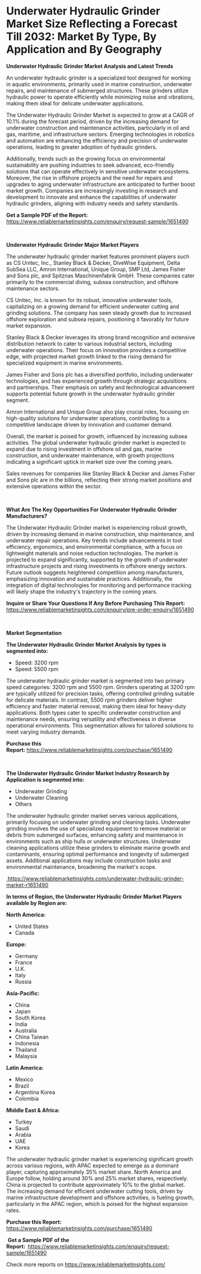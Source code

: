 <p><h1>Underwater Hydraulic Grinder Market Size Reflecting a Forecast Till 2032: Market By Type, By Application and By Geography</h1></p><p><strong>Underwater Hydraulic Grinder Market Analysis and Latest Trends</strong></p>
<p><p>An underwater hydraulic grinder is a specialized tool designed for working in aquatic environments, primarily used in marine construction, underwater repairs, and maintenance of submerged structures. These grinders utilize hydraulic power to operate efficiently while minimizing noise and vibrations, making them ideal for delicate underwater applications. </p><p>The Underwater Hydraulic Grinder Market is expected to grow at a CAGR of 10.1% during the forecast period, driven by the increasing demand for underwater construction and maintenance activities, particularly in oil and gas, maritime, and infrastructure sectors. Emerging technologies in robotics and automation are enhancing the efficiency and precision of underwater operations, leading to greater adoption of hydraulic grinders. </p><p>Additionally, trends such as the growing focus on environmental sustainability are pushing industries to seek advanced, eco-friendly solutions that can operate effectively in sensitive underwater ecosystems. Moreover, the rise in offshore projects and the need for repairs and upgrades to aging underwater infrastructure are anticipated to further boost market growth. Companies are increasingly investing in research and development to innovate and enhance the capabilities of underwater hydraulic grinders, aligning with industry needs and safety standards.</p></p>
<p><strong>Get a Sample PDF of the Report:&nbsp;</strong> <a href="https://www.reliablemarketinsights.com/enquiry/request-sample/1651490?utm_campaign=2143&utm_medium=2&utm_source=Github&utm_content=ia&utm_term=17022025&utm_id=underwater-hydraulic-grinder">https://www.reliablemarketinsights.com/enquiry/request-sample/1651490</a></p>
<p>&nbsp;</p>
<p><strong>Underwater Hydraulic Grinder Major Market Players</strong></p>
<p><p>The underwater hydraulic grinder market features prominent players such as CS Unitec, Inc., Stanley Black & Decker, DiveWise Equipment, Delta SubSea LLC, Amron International, Unique Group, SMP Ltd, James Fisher and Sons plc, and Spitznas Maschinenfabrik GmbH. These companies cater primarily to the commercial diving, subsea construction, and offshore maintenance sectors.</p><p>CS Unitec, Inc. is known for its robust, innovative underwater tools, capitalizing on a growing demand for efficient underwater cutting and grinding solutions. The company has seen steady growth due to increased offshore exploration and subsea repairs, positioning it favorably for future market expansion.</p><p>Stanley Black & Decker leverages its strong brand recognition and extensive distribution network to cater to various industrial sectors, including underwater operations. Their focus on innovation provides a competitive edge, with projected market growth linked to the rising demand for specialized equipment in marine environments.</p><p>James Fisher and Sons plc has a diversified portfolio, including underwater technologies, and has experienced growth through strategic acquisitions and partnerships. Their emphasis on safety and technological advancement supports potential future growth in the underwater hydraulic grinder segment.</p><p>Amron International and Unique Group also play crucial roles, focusing on high-quality solutions for underwater operations, contributing to a competitive landscape driven by innovation and customer demand.</p><p>Overall, the market is poised for growth, influenced by increasing subsea activities. The global underwater hydraulic grinder market is expected to expand due to rising investment in offshore oil and gas, marine construction, and underwater maintenance, with growth projections indicating a significant uptick in market size over the coming years.</p><p>Sales revenues for companies like Stanley Black & Decker and James Fisher and Sons plc are in the billions, reflecting their strong market positions and extensive operations within the sector.</p></p>
<p>&nbsp;</p>
<p><strong>What Are The Key Opportunities For Underwater Hydraulic Grinder Manufacturers?</strong></p>
<p><p>The Underwater Hydraulic Grinder market is experiencing robust growth, driven by increasing demand in marine construction, ship maintenance, and underwater repair operations. Key trends include advancements in tool efficiency, ergonomics, and environmental compliance, with a focus on lightweight materials and noise reduction technologies. The market is projected to expand significantly, supported by the growth of underwater infrastructure projects and rising investments in offshore energy sectors. Future outlook suggests heightened competition among manufacturers, emphasizing innovation and sustainable practices. Additionally, the integration of digital technologies for monitoring and performance tracking will likely shape the industry's trajectory in the coming years.</p></p>
<p><strong>Inquire or Share Your Questions If Any Before Purchasing This Report:</strong> <a href="https://www.reliablemarketinsights.com/enquiry/pre-order-enquiry/1651490?utm_campaign=2143&utm_medium=2&utm_source=Github&utm_content=ia&utm_term=17022025&utm_id=underwater-hydraulic-grinder">https://www.reliablemarketinsights.com/enquiry/pre-order-enquiry/1651490</a></p>
<p>&nbsp;</p>
<p><strong>Market Segmentation</strong></p>
<p><strong>The Underwater Hydraulic Grinder Market Analysis by types is segmented into:</strong></p>
<p><ul><li>Speed: 3200 rpm</li><li>Speed: 5500 rpm</li></ul></p>
<p><p>The underwater hydraulic grinder market is segmented into two primary speed categories: 3200 rpm and 5500 rpm. Grinders operating at 3200 rpm are typically utilized for precision tasks, offering controlled grinding suitable for delicate materials. In contrast, 5500 rpm grinders deliver higher efficiency and faster material removal, making them ideal for heavy-duty applications. Both types cater to specific underwater construction and maintenance needs, ensuring versatility and effectiveness in diverse operational environments. This segmentation allows for tailored solutions to meet varying industry demands.</p></p>
<p><strong>Purchase this Report:&nbsp;</strong><a href="https://www.reliablemarketinsights.com/purchase/1651490?utm_campaign=2143&utm_medium=2&utm_source=Github&utm_content=ia&utm_term=17022025&utm_id=underwater-hydraulic-grinder">https://www.reliablemarketinsights.com/purchase/1651490</a></p>
<p>&nbsp;</p>
<p><strong>The Underwater Hydraulic Grinder Market Industry Research by Application is segmented into:</strong></p>
<p><ul><li>Underwater Grinding</li><li>Underwater Cleaning</li><li>Others</li></ul></p>
<p><p>The underwater hydraulic grinder market serves various applications, primarily focusing on underwater grinding and cleaning tasks. Underwater grinding involves the use of specialized equipment to remove material or debris from submerged surfaces, enhancing safety and maintenance in environments such as ship hulls or underwater structures. Underwater cleaning applications utilize these grinders to eliminate marine growth and contaminants, ensuring optimal performance and longevity of submerged assets. Additional applications may include construction tasks and environmental maintenance, broadening the market's scope.</p></p>
<p><a href="https://www.reliablemarketinsights.com/underwater-hydraulic-grinder-market-r1651490?utm_campaign=2143&utm_medium=2&utm_source=Github&utm_content=ia&utm_term=17022025&utm_id=underwater-hydraulic-grinder">&nbsp;https://www.reliablemarketinsights.com/underwater-hydraulic-grinder-market-r1651490</a></p>
<p><strong>In terms of Region, the Underwater Hydraulic Grinder Market Players available by Region are:</strong></p>
<p>
    <p> <strong> North America: </strong>
        <ul>
            <li>United States</li>
            <li>Canada</li>
        </ul>
        </p> 
    <p> <strong> Europe: </strong>
        <ul>
            <li>Germany</li>
            <li>France</li>
            <li>U.K.</li>
            <li>Italy</li>
            <li>Russia</li>
        </ul>
        </p> 
    <p> <strong> Asia-Pacific: </strong>
        <ul>
            <li>China</li>
            <li>Japan</li>
            <li>South Korea</li>
            <li>India</li>
            <li>Australia</li>
            <li>China Taiwan</li>
            <li>Indonesia</li>
            <li>Thailand</li>
            <li>Malaysia</li>
        </ul>
        </p> 
    <p> <strong> Latin America: </strong>
        <ul>
            <li>Mexico</li>
            <li>Brazil</li>
            <li>Argentina Korea</li>
            <li>Colombia</li>
        </ul>
        </p> 
    <p> <strong> Middle East & Africa: </strong>
        <ul>
            <li>Turkey</li>
            <li>Saudi</li>
            <li>Arabia</li>
            <li>UAE</li>
            <li>Korea</li>
        </ul>
    </p>
    </p>
<p><p>The underwater hydraulic grinder market is experiencing significant growth across various regions, with APAC expected to emerge as a dominant player, capturing approximately 35% market share. North America and Europe follow, holding around 30% and 25% market shares, respectively. China is projected to contribute approximately 10% to the global market. The increasing demand for efficient underwater cutting tools, driven by marine infrastructure development and offshore activities, is fueling growth, particularly in the APAC region, which is poised for the highest expansion rates.</p></p>
<p><strong>Purchase this Report: </strong><a href="https://www.reliablemarketinsights.com/purchase/1651490?utm_campaign=2143&utm_medium=2&utm_source=Github&utm_content=ia&utm_term=17022025&utm_id=underwater-hydraulic-grinder">https://www.reliablemarketinsights.com/purchase/1651490</a></p>
<p>&nbsp;<strong>Get a Sample PDF of the Report:&nbsp;&nbsp;</strong><a href="https://www.reliablemarketinsights.com/enquiry/request-sample/1651490?utm_campaign=2143&utm_medium=2&utm_source=Github&utm_content=ia&utm_term=17022025&utm_id=underwater-hydraulic-grinder">https://www.reliablemarketinsights.com/enquiry/request-sample/1651490</a></p>
<p><strong></strong></p>
<p>Check more reports on <a href="https://www.reliablemarketinsights.com/?utm_campaign=2143&utm_medium=2&utm_source=Github&utm_content=ia&utm_term=17022025&utm_id=underwater-hydraulic-grinder">https://www.reliablemarketinsights.com/</a></p>